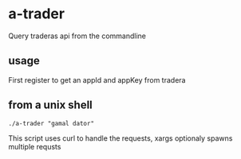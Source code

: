 # a-trader

Query traderas api from the commandline

## usage
First register to get an appId and appKey from tradera

## from a unix shell
```./a-trader "gamal dator"```

This script uses curl to handle the requests, xargs optionaly spawns multiple requsts
